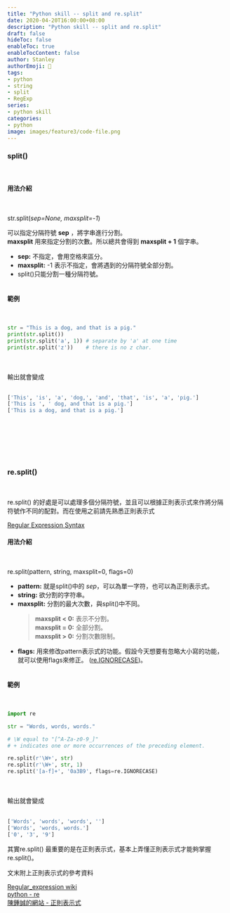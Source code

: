 ```yaml
---
title: "Python skill -- split and re.split"
date: 2020-04-20T16:00:00+08:00
description: "Python skill -- split and re.split"
draft: false
hideToc: false
enableToc: true
enableTocContent: false
author: Stanley
authorEmoji: 🧐
tags:
- python
- string
- split
- RegExp
series:
- python skill
categories:
- python
image: images/feature3/code-file.png
---
```


### split()
<br/>

#### 用法介紹
<br/>

str.split(_sep=None, maxsplit=-1_)

可以指定分隔符號 **sep** ，將字串進行分割。  
**maxsplit** 用來指定分割的次數。所以總共會得到 **maxsplit + 1** 個字串。

* **sep:** 不指定，會用空格來區分。
* **maxsplit:** -1 表示不指定，會將遇到的分隔符號全部分割。
* split()只能分割一種分隔符號。
<br/><br/>

#### 範例
<br/>

```Python
str = "This is a dog, and that is a pig."
print(str.split())
print(str.split('a', 1)) # separate by 'a' at one time
print(str.split('z'))    # there is no z char.
```
<br/><br/>
輸出就會變成
<br/><br/>

```Python
['This', 'is', 'a', 'dog,', 'and', 'that', 'is', 'a', 'pig.']  
['This is ', ' dog, and that is a pig.']  
['This is a dog, and that is a pig.']
```
<br/><br/><br/><br/><br/>

### re.split()
<br/>

re.split() 的好處是可以處理多個分隔符號，並且可以根據正則表示式來作將分隔符號作不同的配對。而在使用之前請先熟悉正則表示式

[Regular Expression Syntax](https://docs.python.org/3/library/re.html#regular-expression-syntax)

#### 用法介紹
<br/>

re.split(pattern, string, maxsplit=0, flags=0)

* **pattern:** 就是split()中的 _sep_，可以為單一字符，也可以為正則表示式。
* **string:** 欲分割的字符串。
* **maxsplit:** 分割的最大次數，與split()中不同。
  > **maxsplit < 0:** 表示不分割。  
  > **maxsplit = 0:** 全部分割。  
  > **maxsplit > 0:** 分割次數限制。
* **flags:** 用來修改pattern表示式的功能。假設今天想要有忽略大小寫的功能，就可以使用flags來修正。 ([re.IGNORECASE](https://docs.python.org/3/library/re.html#re.IGNORECASE))。
<br/><br/>

#### 範例
<br/>

```Python
import re

str = "Words, words, words."

# \W equal to "[^A-Za-z0-9_]"
# + indicates one or more occurrences of the preceding element.

re.split(r'\W+', str)    
re.split(r'\W+', str, 1)
re.split('[a-f]+', '0a3B9', flags=re.IGNORECASE)
```

<br/><br/>
輸出就會變成
<br/><br/>

```Python
['Words', 'words', 'words', '']  
['Words', 'words, words.']
['0', '3', '9']
```

其實re.split() 最重要的是在正則表示式，基本上弄懂正則表示式才能夠掌握re.split()。

文末附上正則表示式的參考資料
<br/>

[Regular_expression wiki](https://en.wikipedia.org/wiki/Regular_expression)  
[python - re](https://docs.python.org/3/library/re.html)  
[陳鍾誠的網站 - 正則表示式](http://ccckmit.wikidot.com/regularexpression)  
